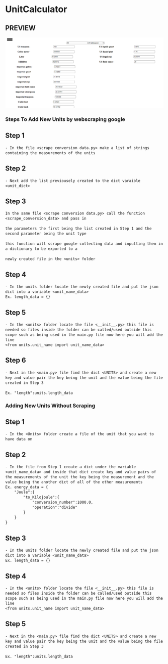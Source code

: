 # UnitCalculator

## PREVIEW
<img src="static\images\project_preview\unit calculater preview.png" alt="unit calculater preview">

### Steps To Add New Units by webscraping google

## Step 1
    - In the file <scrape conversion data.py> make a list of strings containing the measurements of the units 

## Step 2
    - Next add the list previousely created to the dict varaible <unit_dict> 

## Step 3
    In the same file <scrape conversion data.py> call the function <scrape_conversion_data> and pass in 

    the parameters the first being the list created in Step 1 and the second parameter being the unit type

    this function will scrape google collecting data and inputting them in a dictionary to be exported to a 
    
    newly created file in the <units> folder

## Step 4
    - In the units folder locate the newly created file and put the json dict into a variable <unit_name_data>
    Ex. length_data = {}

## Step 5
    - In the <units> folder locate the file <__init__.py> this file is needed so files inside the folder can be called/used outside this scope such as being used in the main.py file now here you will add the line 
    <from units.unit_name import unit_name_data> 

## Step 6
    - Next in the <main.py> file find the dict <UNITS> and create a new key and value pair the key being the unit and the value being the file created in Step 3

    Ex. "length":units.length_data

### Adding New Units Without Scraping

## Step 1
    - In the <Units> folder create a file of the unit that you want to have data on

## Step 2
    - In the file from Step 1 create a dict under the variable <unit_name_data> and inside that dict create key and value pairs of the measurements of the unit the key being the measurement and the value being the another dict of all of the other measurements
    Ex. energy_data = {
        "Joule":{
            "to_Kilojoule":{
                "conversion_number":1000.0,
                "operation":"divide"
            }
        }
    }

## Step 3
    - In the units folder locate the newly created file and put the json dict into a variable <unit_name_data>
    Ex. length_data = {}

## Step 4
    - In the <units> folder locate the file <__init__.py> this file is needed so files inside the folder can be called/used outside this scope such as being used in the main.py file now here you will add the line 
    <from units.unit_name import unit_name_data> 

## Step 5
    - Next in the <main.py> file find the dict <UNITS> and create a new key and value pair the key being the unit and the value being the file created in Step 3

    Ex. "length":units.length_data